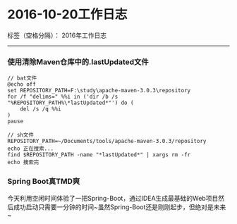 ﻿# 2016-10-20工作日志

标签（空格分隔）： 2016年工作日志

---

### 使用清除Maven仓库中的.lastUpdated文件

```
// bat文件
@echo off
set REPOSITORY_PATH=F:\study\apache-maven-3.0.3\repository
for /f "delims=" %%i in ('dir /b /s "%REPOSITORY_PATH%\*lastUpdated*"') do (
    del /s /q %%i
)
pause

// sh文件
REPOSITORY_PATH=~/Documents/tools/apache-maven-3.0.3/repository
echo 正在搜索...
find $REPOSITORY_PATH -name "*lastUpdated*" | xargs rm -fr
echo 搜索完
```

### Spring Boot真TMD爽

今天利用空闲时间体验了一把Spring-Boot，通过IDEA生成最基础的Web项目然后成功启动只需要一分钟的时间~虽然Spring-Boot还是刚刚起步，但绝对是未来~





